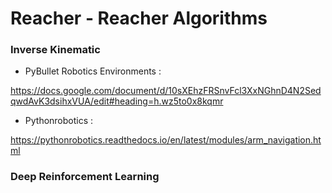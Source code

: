 # Reacher - Reacher Algorithms
 
### Inverse Kinematic

* PyBullet Robotics Environments :   

https://docs.google.com/document/d/10sXEhzFRSnvFcl3XxNGhnD4N2SedqwdAvK3dsihxVUA/edit#heading=h.wz5to0x8kqmr

* Pythonrobotics : 

https://pythonrobotics.readthedocs.io/en/latest/modules/arm_navigation.html

### Deep Reinforcement Learning
